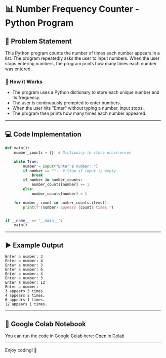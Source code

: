 # 📊 Number Frequency Counter - Python Program

## 📝 Problem Statement
This Python program counts the number of times each number appears in a list. The program repeatedly asks the user to input numbers. When the user stops entering numbers, the program prints how many times each number was entered.

### 🧠 How it Works
- The program uses a Python dictionary to store each unique number and its frequency.
- The user is continuously prompted to enter numbers.
- When the user hits "Enter" without typing a number, input stops.
- The program then prints how many times each number appeared.

---

## 💻 Code Implementation 
```python
def main():
    number_counts = {}  # Dictionary to store occurrences

    while True:
        number = input("Enter a number: ")
        if number == "":  # Stop if input is empty
            break
        if number in number_counts:
            number_counts[number] += 1
        else:
            number_counts[number] = 1

    for number, count in number_counts.items():
        print(f"{number} appears {count} times.")


if __name__ == '__main__':
    main()

```

---
## ▶️ Example Output 
```
Enter a number: 3
Enter a number: 4
Enter a number: 3
Enter a number: 6
Enter a number: 4
Enter a number: 3
Enter a number: 12
Enter a number: 
3 appears 3 times.
4 appears 2 times.
6 appears 1 times.
12 appears 1 times.
```

---
## 🔗 Google Colab Notebook
You can run the code in Google Colab here: [Open in Colab](https://colab.research.google.com/drive/1tjTY8qk_iEo9eO8RZ3HDQnYwHIRpH_dw?usp=sharing)

---


Enjoy coding! 🚀
